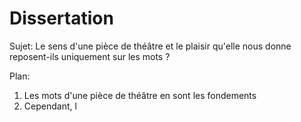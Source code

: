 
# Dissertation

Sujet: Le sens d'une pièce de théâtre et le plaisir qu'elle nous donne reposent-ils uniquement sur les mots ?

Plan:

1. Les mots d'une pièce de théâtre en sont les fondements 
2. Cependant, l


<!--stackedit_data:
eyJoaXN0b3J5IjpbLTExMDA4MjU1NjIsMTM2NjUxNTQ2Nl19
-->